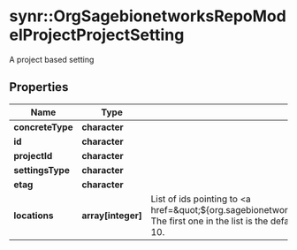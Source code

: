 # synr::OrgSagebionetworksRepoModelProjectProjectSetting

A project based setting

## Properties
Name | Type | Description | Notes
------------ | ------------- | ------------- | -------------
**concreteType** | **character** |  | 
**id** | **character** |  | [optional] 
**projectId** | **character** |  | [optional] 
**settingsType** | **character** |  | [optional] 
**etag** | **character** |  | [optional] 
**locations** | **array[integer]** | List of ids pointing to &lt;a href&#x3D;\&quot;${org.sagebionetworks.repo.model.project.StorageLocationSetting}\&quot;&gt;StorageLocationSetting&lt;/a&gt;. The first one in the list is the default location; The maximum number of storage locations for a project is limited to 10. | [optional] 


